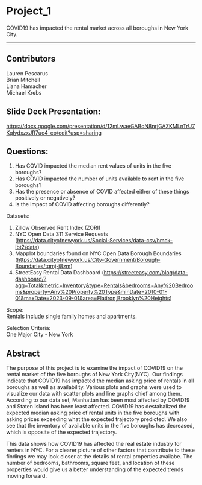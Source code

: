  # Project_1

COVID19 has impacted the rental market across all boroughs in New York City.  
_____
## Contributors
Lauren Pescarus  
Brian Mitchell  
Liana Hamacher  
Michael Krebs  

## Slide Deck Presentation:
https://docs.google.com/presentation/d/12mLwaeGABoN8nrjGAZKMLnTrU7KqIydxzxJR7ue4_co/edit?usp=sharing 

## Questions:
1. Has COVID impacted the median rent values of units in the five boroughs?  
2. Has COVID impacted the number of units available to rent in the five boroughs?  
3. Has the presence or absence of COVID affected either of these things positively or negatively?  
4. Is the impact of COVID affecting boroughs differently?  


Datasets:
1. Zillow Observed Rent Index (ZORI)  
2. NYC Open Data 311 Service Requests (https://data.cityofnewyork.us/Social-Services/data-csv/hmck-ibt2/data)  
3. Mapplot boundaries found on NYC Open Data Borough Boundaries (https://data.cityofnewyork.us/City-Government/Borough-Boundaries/tqmj-j8zm)
4. StreetEasy Rental Data Dashboard (https://streeteasy.com/blog/data-dashboard/?agg=Total&metric=Inventory&type=Rentals&bedrooms=Any%20Bedrooms&property=Any%20Property%20Type&minDate=2010-01-01&maxDate=2023-09-01&area=Flatiron,Brooklyn%20Heights)   


Scope:  
Rentals include single family homes and apartments. 


Selection Criteria:  
One Major City - New York  


## Abstract  

The purpose of this project is to examine the impact of COVID19 on the rental market of the five boroughs of New York City(NYC). Our findings indicate that COVID19 has impacted the median asking price of rentals in all boroughs as well as availability. Various plots and graphs were used to visualize our data with scatter plots and line graphs chief among them. According to our data set, Manhattan has been most affected by COVID19 and Staten Island has been least affected. COVID19 has destabalized the expected median asking price of rental units in the five boroughs with asking prices exceeding what the expected trajectory predicted. We also see that the inventory of available units in the five boroughs has decreased, which is opposite of the expected trajectory.  

This data shows how COVID19 has affected the real estate industry for renters in NYC. For a clearer picture of other factors that contribute to these findings we may look closer at the details of rental properties availabe. The number of bedrooms, bathrooms, square feet, and location of these properties would give us a better understanding of the expected trends moving forward.
